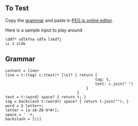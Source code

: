## To Test
Copy the [grammar](https://github.com/Bridgeconn/usfm-spew/new/master#grammar) and paste in [PEG.js online editor](https://pegjs.org/online).

Here is a sample input to play around

```
\ddf* sdlkfna sdfa lskdfj
\c 1 sldk
```


## Grammar
```
content = line+
line = t:(tag) c:(text)* [\n]? { return { 
										tag: t,
										text: c.join(" ")
									}
								}
text = t:(word) space? { return t; }
tag = backslash t:(word+) space? { return t.join(""); }
word = $ letter+;
letter = [a-zA-Z0-9*#!];
space = ' '+;
backslash = [\\]
```
